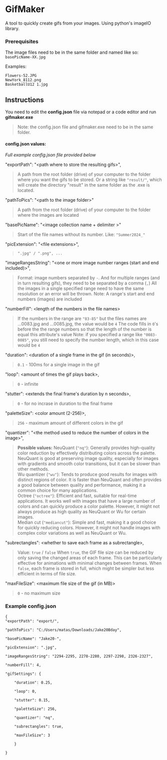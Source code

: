 # GifMaker
A tool to quickly create gifs from your images.
Using python's imageIO library.
 ### Prerequisites
 The image files need to be in the same folder and named like so:
`basePicName-XX.jpg`

Examples:
```
Flowers-52.JPG
NewYork_8112.png
BasketballU12 1.jpg
```
## Instructions
You need to edit the **config.json** file via notepad or a code editor and run **gifmaker.exe**
>Note: the config.json file and gifmaker.exe need to be in the same folder.

#### config.json values:
*Full example config.json file provided below*

"exportPath": "\<path where to store the resulting gifs>",
>A path from the root folder (drive) of your computer to the folder where you want the gifs to be stored.
>Or a string like `"result/"`, which will create the directory "result" in the same folder as the .exe is located.

"pathToPics": "\<path to the image folder>"
>A path from the root folder (drive) of your computer to the folder where the images are located

"basePicName": "\<image collection name + delimiter >"
>Start of the file names without its number. Like: `"Summer2024_"`

"picExtension": "\<file extensions>",
>`".jpg" / ".png", ...`

"imageRangesString": "\<one or more image number ranges (start and end included)>",
>Format: image numbers separated by `-`. And for multiple ranges (and in turn resulting gifs), they need to be separated by a comma (`,`)
>All the images in a single specified range need to have the same resolution or an error will be thrown.
>Note: A range's start and end numbers (images) are included

"numberFill": \<length of the numbers in the file names>
>If the numbers in the range are `"83-85"` but the files names are ...0083.jpg and ...0085.jpg, the value would be `4`
>The code fills in `0`'s before the the range numbers so that the length of the number is equal this attribute's value
>Note: if you specified a range like `"0083-0085"`, you still need to specify the number length, which in this case would be `4`

"duration": \<duration of a single frame in the gif (in seconds)>,
> `0.1` - 100ms for a single image in the gif 

"loop": \<amount of times the gif plays back>,

> `0` - infinite 

"stutter": \<extends the final frame's duration by n seconds>,
> `0` - for no incrase in duration to the final frame

"paletteSize": \<color amount (2-256)>,
>`256` - maximum amount of different colors in the gif

"quantizer": "\<the method used to reduce the number of colors in the image>",
>**Possible values:**
>NeuQuant (`"nq"`):
Generally provides high-quality color reduction by effectively distributing colors across the palette. NeuQuant is good at preserving image quality, especially for images with gradients and smooth color transitions, but it can be slower than other methods.
\
Wu quantizer (`"wu"`):
Tends to produce good results for images with distinct regions of color. It is faster than NeuQuant and often provides a good balance between quality and performance, making it a common choice for many applications.
\
Octree (`"octree"`):
Efficient and fast, suitable for real-time applications. It works well with images that have a large number of colors and can quickly produce a color palette. However, it might not always produce as high quality as NeuQuant or Wu for certain images.
\
Median cut (`"mediancut"`):
Simple and fast, making it a good choice for quickly reducing colors. However, it might not handle images with complex color variations as well as NeuQuant or Wu.

"subrectangles": \<whether to save each frame as a subrectangle>,
> Value: `true` / `false`
When `true`, the GIF file size can be reduced by only saving the changed areas of each frame. This can be particularly effective for animations with minimal changes between frames. When `false`, each frame is stored in full, which might be simpler but less efficient in terms of file size.

"maxFileSize": \<maximum file size of the gif (in MB)>
>`0` - no maximum size

### Example config.json

```
{
"exportPath": "export/",

"pathToPics": "C:/Users/matas/Downloads/Jake20Bday",

"basePicName": "Jake20-",

"picExtension": ".jpg",

"imageRangesString": "2294-2295, 2278-2280, 2297-2298, 2326-2327",

"numberFill": 4,

"gifSettings": {

	"duration": 0.25,

	"loop": 0,

	"stutter": 0.15,

	"paletteSize": 256,

	"quantizer": "nq",

	"subrectangles": true,

	"maxFileSize": 3

	}

}
```